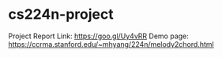 # cs224n-project

Project Report Link: https://goo.gl/Uy4vRR
Demo page: https://ccrma.stanford.edu/~mhyang/224n/melody2chord.html

